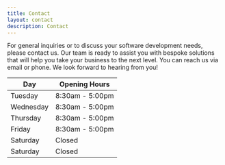 ```yaml
---
title: Contact
layout: contact
description: Contact
---
```


For general inquiries or to discuss your software development needs, please contact us. Our team is ready to assist you with bespoke solutions that will help you take your business to the next level. You can reach us via email or phone. We look forward to hearing from you!


| Day       | Opening Hours   |
| --------- | --------------- |
| Tuesday   | 8:30am - 5:00pm |
| Wednesday | 8:30am - 5:00pm |
| Thursday  | 8:30am - 5:00pm |
| Friday    | 8:30am - 5:00pm |
| Saturday  | Closed          |
| Saturday  | Closed          |

